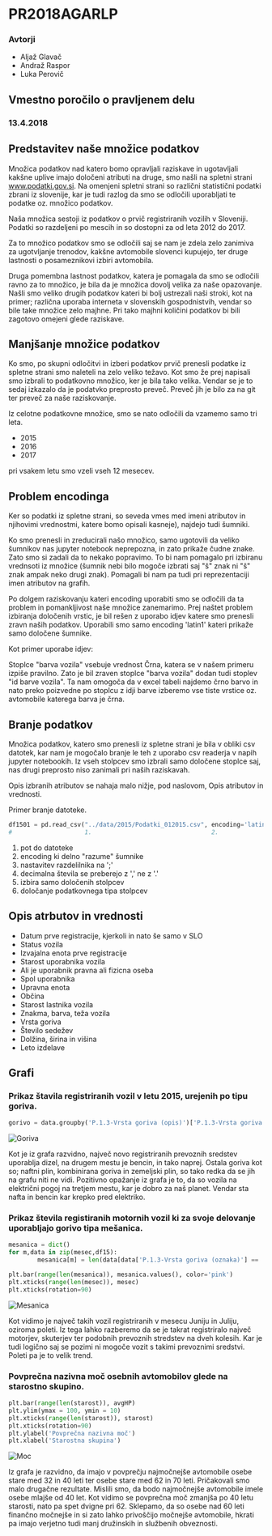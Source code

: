 # PR2018AGARLP #

### Avtorji ###

* Aljaž Glavač
* Andraž Raspor
* Luka Perovič

## Vmestno poročilo o pravljenem delu ##
### 13.4.2018 ###

## Predstavitev naše množice podatkov ##

Množica podatkov nad katero bomo opravljali raziskave in ugotavljali kakšne uplive imajo določeni atributi na druge, smo našli na spletni strani www.podatki.gov.si. Na omenjeni spletni strani so različni statistični podatki zbrani iz slovenije, kar je tudi razlog da smo se odločili uporabljati te podatke oz. množico podatkov.

Naša množica sestoji iz podatkov o prvič registriranih vozilih v Sloveniji. Podatki so razdeljeni po mescih in so dostopni za od leta 2012 do 2017. 

Za to množico podatkov smo se odločili saj se nam je zdela zelo zanimiva za ugotvljanje trenodov, kakšne avtomobile slovenci kupujejo, ter druge lastnosti o posameznikovi izbiri avtomobila.

Druga pomembna lastnost podatkov, katera je pomagala da smo se odločili ravno za to množico, je bila da je množica dovolj velika za naše opazovanje. Našli smo veliko drugih podatkov kateri bi bolj ustrezali naši stroki, kot na primer; različna uporaba interneta v slovenskih gospodnistvih, vendar so bile take množice zelo majhne. Pri tako majhni količini podatkov bi bili zagotovo omejeni glede raziskave.

## Manjšanje množice podatkov ##

Ko smo, po skupni odločitvi in izberi podatkov prvič prenesli podatke iz spletne strani smo naleteli na zelo veliko težavo. Kot smo že prej napisali smo izbrali to podatkovno množico, ker je bila tako velika. Vendar se je to sedaj izkazalo da je podatvko preprosto preveč. Preveč jih je bilo za na git ter preveč za naše raziskovanje.

Iz celotne podatkovne množice, smo se nato odločili da vzamemo samo tri leta.
* 2015
* 2016
* 2017

pri vsakem letu smo vzeli vseh 12 mesecev.

## Problem encodinga ##

Ker so podatki iz spletne strani, so seveda vmes med imeni atributov in njihovimi vrednostmi, katere bomo opisali kasneje), najdejo tudi šumniki.

Ko smo prenesli in zreducirali našo množico, samo ugotovili da veliko šumnikov nas jupyter notebook neprepozna, in zato prikaže čudne znake. Zato smo si zadali da to nekako popravimo. To bi nam pomagalo pri izbiranu vrednsoti iz množice (šumnik nebi bilo mogoče izbrati saj "š" znak ni "š" znak ampak neko drugi znak). Pomagali bi nam pa tudi pri reprezentaciji imen atributov na grafih.

Po dolgem raziskovanju kateri encoding uporabiti smo se odločili da ta problem in pomankljivost naše množice zanemarimo. Prej naštet problem izbiranja določenih vrstic, je bil rešen z uporabo idjev katere smo prenesli zravn naših podatkov. Uporabili smo samo encoding 'latin1' kateri prikaže samo določene šumnike.

Kot primer uporabe idjev:

Stoplce "barva vozila" vsebuje vrednost Črna, katera se v našem primeru izpiše pravilno. Zato je bil zraven stoplce "barva vozila" dodan tudi stoplev "id barve vozila". Ta nam omogoča da v excel tabeli najdemo črno barvo in nato preko poizvedne po stoplcu z idji barve izberemo vse tiste vrstice oz. avtomobile katerega barva je črna.

## Branje podatkov ##

Množica podatkov, katero smo prenesli iz spletne strani je bila v obliki csv datotek, kar nam je mogočalo branje le teh z uporabo csv readerja v napih jupyter notebookih. Iz vseh stolpcev smo izbrali samo določene stoplce saj, nas drugi preprosto niso zanimali pri naših raziskavah.

Opis izbranih atributov se nahaja malo nižje, pod naslovom, Opis atributov in vrednosti.

Primer branje datoteke.
```python
df1501 = pd.read_csv("../data/2015/Podatki_012015.csv", encoding='latin1', sep=';', decimal=',', usecols=stolpci, dtype=tipi)
#                    1.                                 2.                 3.       4.           5.               6.
```
1. pot do datoteke
2. encoding ki delno "razume" šumnike
3. nastavitev razdelilnika na ';'
4. decimalna števila se preberejo z ',' ne z '.'
5. izbira samo določenih stolpcev
6. določanje podatkovnega tipa stolpcev

## Opis atrbutov in vrednosti ##

* Datum prve registracije, kjerkoli in nato še samo v SLO
* Status vozila
* Izvajalna enota prve registracije
* Starost uporabnika vozila
* Ali je uporabnik pravna ali fizicna oseba
* Spol uporabnika
* Upravna enota
* Občina
* Starost lastnika vozila
* Znakma, barva, teža vozila
* Vrsta goriva
* Število sedežev
* Dolžina, širina in višina
* Leto izdelave

## Grafi ##

### Prikaz štavila registriranih vozil v letu 2015, urejenih po tipu goriva. ###

```python
gorivo = data.groupby('P.1.3-Vrsta goriva (opis)')['P.1.3-Vrsta goriva (opis)'].count().sort_values(ascending=False)
```

![Goriva](images/goriva.png)

Kot je iz grafa razvidno, največ novo registriranih prevoznih sredstev uporablja dizel, na drugem mestu je bencin, in tako naprej. Ostala goriva kot so; naftni plin, kombinirana goriva in zemeljski plin, so tako redka da se jih na grafu niti ne vidi. Pozitivno opažanje iz grafa je to, da so vozila na električni pogoj na tretjem mestu, kar je dobro za naš planet. Vendar sta nafta in bencin kar krepko pred elektriko.

### Prikaz števila registiranih motornih vozil ki za svoje delovanje uporabljajo gorivo tipa mešanica. ###

```python
mesanica = dict()
for m,data in zip(mesec,df15):
	    mesanica[m] = len(data[data['P.1.3-Vrsta goriva (oznaka)'] == 'M'])

plt.bar(range(len(mesanica)), mesanica.values(), color='pink')
plt.xticks(range(len(mesec)), mesec)
plt.xticks(rotation=90)
```
![Mesanica](images/mesanica.png)

Kot vidimo je največ takih vozil registriranih v mesecu Juniju in Juliju, oziroma poleti. 
Iz tega lahko razberemo da se je takrat registriralo največ motorjev, skuterjev ter podobnih prevoznih stredstev na dveh kolesih.
Kar je tudi logično saj se pozimi ni mogoče vozit s takimi prevoznimi sredstvi. Poleti pa je to velik trend.


### Povprečna nazivna moč osebnih avtomobilov glede na starostno skupino. ###

```python
plt.bar(range(len(starost)), avgHP)
plt.ylim(ymax = 100, ymin = 10)
plt.xticks(range(len(starost)), starost)
plt.xticks(rotation=90)
plt.ylabel('Povprečna nazivna moč')
plt.xlabel('Starostna skupina')
```
![Moc](images/starost_nazivnamoc.png)

Iz grafa je razvidno, da imajo v povprečju najmočnejše avtomobile osebe stare med 32 in 40 leti ter osebe stare med 62 in 70 leti. Pričakovali smo malo drugačne rezultate. Mislili smo, da bodo najmočnejše avtomobile imele osebe mlajše od 40 let.
Kot vidimo se povprečna moč zmanjša po 40 letu starosti, nato pa spet dvigne pri 62. Sklepamo, da so osebe nad 60 leti finančno močnejše in si zato lahko privoščijo močnejše avtomobile, hkrati pa imajo verjetno tudi manj družinskih in službenih obveznosti.
